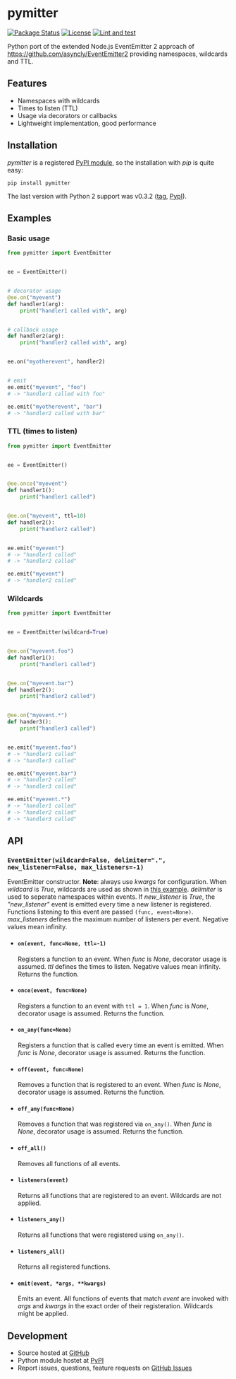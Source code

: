 # pymitter

[![Package Status](https://img.shields.io/pypi/v/pymitter.svg?style=flat)](https://pypi.python.org/pypi/pymitter) [![License](https://img.shields.io/github/license/riga/pymitter.svg)](https://github.com/riga/pymitter/blob/master/LICENSE)
[![Lint and test](https://github.com/riga/pymitter/actions/workflows/lint_and_test.yml/badge.svg)](https://github.com/riga/pymitter/actions/workflows/lint_and_test.yml)

Python port of the extended Node.js EventEmitter 2 approach of https://github.com/asyncly/EventEmitter2 providing namespaces, wildcards and TTL.


## Features

- Namespaces with wildcards
- Times to listen (TTL)
- Usage via decorators or callbacks
- Lightweight implementation, good performance


## Installation

*pymitter* is a registered [PyPI module](https://pypi.python.org/pypi/pymitter), so the installation with *pip* is quite easy:

```shell
pip install pymitter
```

The last version with Python 2 support was v0.3.2 ([tag](https://github.com/riga/pymitter/tree/v0.3.2), [PypI](https://pypi.org/project/pymitter/0.3.2)).


## Examples

### Basic usage

```python
from pymitter import EventEmitter


ee = EventEmitter()


# decorator usage
@ee.on("myevent")
def handler1(arg):
    print("handler1 called with", arg)


# callback usage
def handler2(arg):
    print("handler2 called with", arg)


ee.on("myotherevent", handler2)


# emit
ee.emit("myevent", "foo")
# -> "handler1 called with foo"

ee.emit("myotherevent", "bar")
# -> "handler2 called with bar"
```


### TTL (times to listen)

```python
from pymitter import EventEmitter


ee = EventEmitter()


@ee.once("myevent")
def handler1():
    print("handler1 called")


@ee.on("myevent", ttl=10)
def handler2():
    print("handler2 called")


ee.emit("myevent")
# -> "handler1 called"
# -> "handler2 called"

ee.emit("myevent")
# -> "handler2 called"
```


### Wildcards

```python
from pymitter import EventEmitter


ee = EventEmitter(wildcard=True)


@ee.on("myevent.foo")
def handler1():
    print("handler1 called")


@ee.on("myevent.bar")
def handler2():
    print("handler2 called")


@ee.on("myevent.*")
def hander3():
    print("handler3 called")


ee.emit("myevent.foo")
# -> "handler1 called"
# -> "handler3 called"

ee.emit("myevent.bar")
# -> "handler2 called"
# -> "handler3 called"

ee.emit("myevent.*")
# -> "handler1 called"
# -> "handler2 called"
# -> "handler3 called"
```

## API


### ``EventEmitter(wildcard=False, delimiter=".", new_listener=False, max_listeners=-1)``

EventEmitter constructor. **Note**: always use *kwargs* for configuration. When *wildcard* is
*True*, wildcards are used as shown in [this example](#wildcards). *delimiter* is used to seperate
namespaces within events. If *new_listener* is *True*, the *"new_listener"* event is emitted every
time a new listener is registered. Functions listening to this event are passed
``(func, event=None)``. *max_listeners* defines the maximum number of listeners per event. Negative
values mean infinity.

- #### ``on(event, func=None, ttl=-1)``
    Registers a function to an event. When *func* is *None*, decorator usage is assumed. *ttl*
    defines the times to listen. Negative values mean infinity. Returns the function.

- #### ``once(event, func=None)``
    Registers a function to an event with ``ttl = 1``. When *func* is *None*, decorator usage is
    assumed. Returns the function.

- #### ``on_any(func=None)``
    Registers a function that is called every time an event is emitted. When *func* is *None*,
    decorator usage is assumed. Returns the function.

- #### ``off(event, func=None)``
    Removes a function that is registered to an event. When *func* is *None*, decorator usage is
    assumed. Returns the function.

- #### ``off_any(func=None)``
    Removes a function that was registered via ``on_any()``. When *func* is *None*, decorator usage
    is assumed. Returns the function.

- #### ``off_all()``
    Removes all functions of all events.

- #### ``listeners(event)``
    Returns all functions that are registered to an event. Wildcards are not applied.

- #### ``listeners_any()``
    Returns all functions that were registered using ``on_any()``.

- #### ``listeners_all()``
    Returns all registered functions.

- #### ``emit(event, *args, **kwargs)``
    Emits an event. All functions of events that match *event* are invoked with *args* and *kwargs*
    in the exact order of their registeration. Wildcards might be applied.


## Development

- Source hosted at [GitHub](https://github.com/riga/pymitter)
- Python module hostet at [PyPI](https://pypi.python.org/pypi/pymitter)
- Report issues, questions, feature requests on [GitHub Issues](https://github.com/riga/pymitter/issues)
